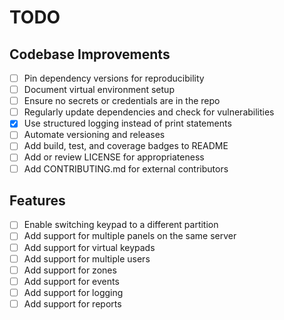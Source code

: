 # TODO

## Codebase Improvements

- [ ] Pin dependency versions for reproducibility
- [ ] Document virtual environment setup
- [ ] Ensure no secrets or credentials are in the repo
- [ ] Regularly update dependencies and check for vulnerabilities
- [x] Use structured logging instead of print statements
- [ ] Automate versioning and releases
- [ ] Add build, test, and coverage badges to README
- [ ] Add or review LICENSE for appropriateness
- [ ] Add CONTRIBUTING.md for external contributors

## Features

- [ ] Enable switching keypad to a different partition
- [ ] Add support for multiple panels on the same server
- [ ] Add support for virtual keypads
- [ ] Add support for multiple users
- [ ] Add support for zones
- [ ] Add support for events
- [ ] Add support for logging
- [ ] Add support for reports
